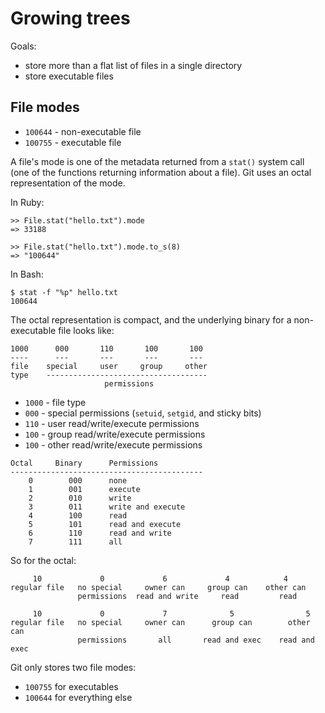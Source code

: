 # Growing trees

Goals:
- store more than a flat list of files in a single directory
- store executable files

## File modes

- `100644` - non-executable file
- `100755` - executable file

A file's mode is one of the metadata returned from a `stat()` system call
(one of the functions returning information about a file). Git uses an octal
representation of the mode.

In Ruby:
```
>> File.stat("hello.txt").mode 
=> 33188

>> File.stat("hello.txt").mode.to_s(8)
=> "100644"
```

In Bash:
```
$ stat -f "%p" hello.txt
100644
```

The octal representation is compact, and the underlying binary for a non-executable file looks like:
```
1000      000       110       100       100
----      ---       ---       ---       ---
file    special     user     group     other
type    ------------------------------------
                     permissions
```

- `1000` - file type
- `000` - special permissions (`setuid`, `setgid`, and sticky bits)
- `110` - user read/write/execute permissions
- `100` - group read/write/execute permissions
- `100` - other read/write/execute permissions

```
Octal     Binary      Permissions
-------------------------------------------
    0        000      none
    1        001      execute
    2        010      write
    3        011      write and execute
    4        100      read
    5        101      read and execute
    6        110      read and write
    7        111      all
  ```

So for the octal:
```
     10             0             6             4            4
regular file   no special     owner can     group can    other can
               permissions  read and write     read         read
```

```
     10             0             7              5                5
regular file   no special     owner can      group can        other can
               permissions       all       read and exec    read and exec
```

Git only stores two file modes:
- `100755` for executables
- `100644` for everything else